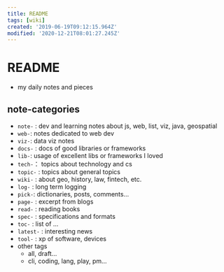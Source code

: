 ```yaml
---
title: README
tags: [wiki]
created: '2019-06-19T09:12:15.964Z'
modified: '2020-12-21T08:01:27.245Z'
---
```


# README

- my daily notes and pieces  

## note-categories

- `note-` : dev and learning notes about js, web, list, viz, java, geospatial
- `web-`: notes dedicated to web dev
- `viz-`: data viz notes
- `docs-` : docs of good libraries or frameworks
- `lib-`: usage of excellent libs or frameworks I loved
- `tech-`： topics about technology and cs
- `topic-` : topics about general topics
- `wiki-` : about geo, history, law, fintech, etc.
- `log-` : long term logging
- `pick-`: dictionaries, posts, comments...
- `page-` : excerpt from blogs
- `read-` : reading books
- `spec-` : specifications and formats
- `toc-` : list of ...
- `latest-` : interesting news 
- `tool-` : xp of software, devices
- other tags
  - all, draft...
  - cli, coding, lang, play, pm... 

